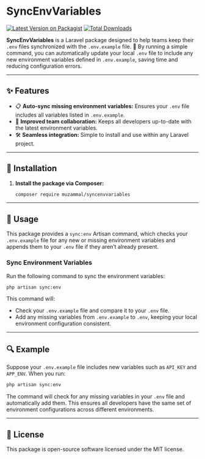 # SyncEnvVariables

[![Latest Version on Packagist](https://img.shields.io/packagist/v/muzammal/syncenvvariables.svg?style=flat-square)](https://packagist.org/packages/muzammal/syncenvvariables)
[![Total Downloads](https://img.shields.io/packagist/dt/muzammal/syncenvvariables.svg?style=flat-square)](https://packagist.org/packages/muzammal/syncenvvariables)

**SyncEnvVariables** is a Laravel package designed to help teams keep their `.env` files synchronized with the `.env.example` file. 🔄 By running a simple command, you can automatically update your local `.env` file to include any new environment variables defined in `.env.example`, saving time and reducing configuration errors.

---

## ✨ Features

- 📋 **Auto-sync missing environment variables:** Ensures your `.env` file includes all variables listed in `.env.example`.
- 🔄 **Improved team collaboration:** Keeps all developers up-to-date with the latest environment variables.
- 🛠️ **Seamless integration:** Simple to install and use within any Laravel project.

---

## 🚀 Installation

1. **Install the package via Composer:**

   ```bash
   composer require muzammal/syncenvvariables
   ```

---

## 📘 Usage

This package provides a `sync:env` Artisan command, which checks your `.env.example` file for any new or missing environment variables and appends them to your `.env` file if they aren’t already present.

### Sync Environment Variables

Run the following command to sync the environment variables:

```bash
php artisan sync:env
```

This command will:

- Check your `.env.example` file and compare it to your `.env` file.
- Add any missing variables from `.env.example` to `.env`, keeping your local environment configuration consistent.

---

## 🔍 Example

Suppose your `.env.example` file includes new variables such as `API_KEY` and `APP_ENV`. When you run:

```bash
php artisan sync:env
```

The command will check for any missing variables in your `.env` file and automatically add them. This ensures all developers have the same set of environment configurations across different environments.

---

## 📜 License

This package is open-source software licensed under the MIT license.
